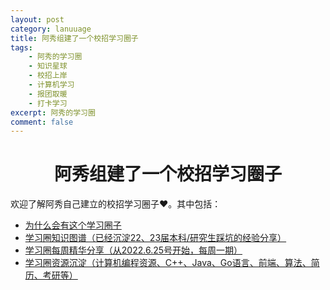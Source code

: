 ```yaml
---
layout: post
category: lanuuage
title: 阿秀组建了一个校招学习圈子
tags:
    - 阿秀的学习圈
    - 知识星球
    - 校招上岸
    - 计算机学习
    - 报团取暖
    - 打卡学习
excerpt: 阿秀的学习圈
comment: false
---
```


<h1 align="center">阿秀组建了一个校招学习圈子</h1>



欢迎了解阿秀自己建立的校招学习圈子❤️。其中包括：

- [为什么会有这个学习圈子](https://www.yuque.com/tuobaaxiu/httmmc/xg0otqvc17wfx4u9)
- [学习圈知识图谱（已经沉淀22、23届本科/研究生踩坑的经验分享）](https://www.yuque.com/tuobaaxiu/httmmc/gge9ppd0mbu2d3dp)
- [学习圈每周精华分享（从2022.6.25号开始，每周一期）](https://www.yuque.com/tuobaaxiu/httmmc/npg1k81zeq4wfpyz)
- [学习圈资源沉淀（计算机编程资源、C++、Java、Go语言、前端、算法、简历、考研等）](https://www.yuque.com/tuobaaxiu/httmmc/qs0yn66apvkzw0ps)

